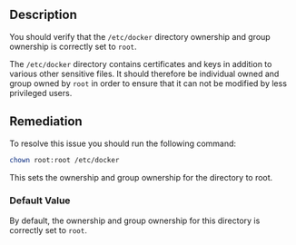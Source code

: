 ## Description

You should verify that the `/etc/docker` directory ownership and group ownership is
correctly set to `root`.

The `/etc/docker` directory contains certificates and keys in addition to various other
sensitive files. It should therefore be individual owned and group owned by `root` in order
to ensure that it can not be modified by less privileged users.

## Remediation

To resolve this issue you should run the following command:
```bash
chown root:root /etc/docker
```
This sets the ownership and group ownership for the directory to root.

### Default Value

By default, the ownership and group ownership for this directory is correctly set to `root`.